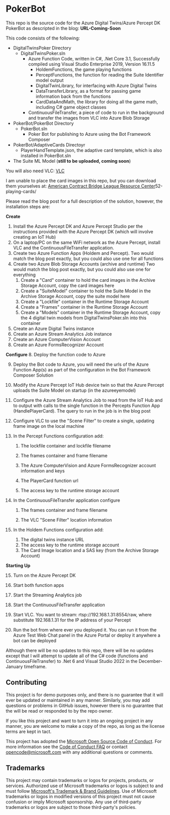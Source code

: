 # PokerBot

This repo is the source code for the Azure Digital Twins/Azure Percept DK PokerBot as descripted in the blog: **URL-Coming-Soon**

This code consists of the following:
* DigitalTwinsPoker Directory
  * DigitalTwinsPoker.sln
    * Azure Function Code, written in C#, .Net Core 3.1, Successfully compiled using Visual Studio Enterprise 2019, Version 16.11.5
      * HoldemFunctions, the game playing functions
      * PerceptFunctions, the function for reading the Suite Identifier model output
      * DigitalTwinLibrary, for interfacing with Azure Digital Twins
      * DataTransferLibrary, as a format for passing game information back from the functions
      * CardDataAndMath, the library for doing all the game math, including C# game object classes
    * ContinuousFileTransfer, a piece of code to run in the background and transfer the images from VLC into Azure Blob Storage
* PokerBot/PokerBot Directory
  * PokerBot.sln
    * Poker Bot for publishing to Azure using the Bot Framework Composer
* PokerBot/AdaptiveCards Directoyr
  * PlayerHandTemplate.json, the adaptive card template, which is also installed in PokerBot.sln
* The Suite ML Model (**still to be uploaded, coming soon**)

You will also need VLC: [VLC](https://www.videolan.org/vlc/)

I am unable to place the card images in this repo, but you can download them yourselves at: [American Contract Bridge League Resource Center](https://acbl.mybigcommerce.com/)52-playing-cards/

Please read the blog post for a full description of the solution, however, the installation steps are:

**Create**
1. Install the Azure Percept DK and Azure Percept Studio per the instructions provided with the Azure Percept DK (which will involve creating an IoT Hub)
2. On a laptop/PC on the same WiFi network as the Azure Percept, install VLC and the ContinuousFileTransfer application.
3. Create two Azure Function Apps (Holdem and Percept).  Two would match the blog post exactly, but you could also use one for all functions
4. Create two Azure Blob Storage Accounts (archive and runtime) Two would match the blog post exactly, but you could also use one for everything
   1. Create a "Card" container to hold the card images in the Archive Storage Account, copy the card images here
   2. Create a "SuiteModel" container to hold the Suite Model in the Archive Storage Account, copy the suite model here
   3. Create a "Lockfile" container in the Runtime Storage Account
   4. Create a "Frames" container in the Runtime Storage Account
   5. Create a "Models" container in the Runtime Storage Account, copy the 4 digital twin models from DigitalTwinsPoker.sln into this container
5. Create an Azure Digital Twins instance
6. Create an Azure Stream Analytics Job instance
7. Create an Azure ComputerVision Account
8. Create an Azure FormsRecognizer Account

**Configure**
8. Deploy the function code to Azure

9. Deploy the Bot code to Azure, you will need the urls of the Azure Function App(s) as part of the configuration in the Bot Framework Composer Solution

10. Modify the Azure Percept IoT Hub device twin so that the Azure Percept uploads the Suite Model on startup (in the azureeyemodel)

11. Configure the Azure Stream Analytics Job to read from the IoT Hub and to output with calls to the single function in the Percepts Function App (HandlePlayerCard).  The query to run in the job is in the blog post

12. Configure VLC to use the "Scene Filter" to create a single, updating frame image on the local machine 

13. In the Percept Functions configuration add:

    1. The lockfile container and lockfile filename

    2. The frames container and frame filename
    3. The Azure ComputerVision  and Azure FormsRecognizer account information and keys

    4. The PlayerCard function url

    5. The access key to the runtime storage account

13. In the ContinuousFileTransfer application configure

    1. The frames container and frame filename

    2. The VLC "Scene Filter" location information

14. In the Holdem Functions configuration add:
    1. The digital twins instance URL
    2. The access key to the runtime storage account
    3. The Card Image location and a SAS key (from the Archive Storage Account)

**Starting Up**

15. Turn on the Azure Percept DK

16. Start both function apps

17. Start the Streaming Analytics job

18. Start the ContinuousFileTransfer application

19. Start VLC.  You want to stream: rtsp://192.168.1.31:8554/raw, where substitute 192.168.1.31 for the IP address of your Percept

21. Run the bot from where ever you deployed it.  You can run it from the Azure Test Web Chat panel in the Azure Portal or deploy it anywhere a bot can be deployed

Although there will be no updates to this repo, there will be no updates except that I will attempt to update all of the C# code (functions and ContinuousFileTransfer) to .Net 6 and Visual Studio 2022 in the December-January timeframe.

## Contributing

This project is for demo purposes only, and there is no guarantee that it will ever be updated or maintained in any manner.  Similarly, you may add questions or problems in GitHub issues, however there is no guarantee that the will be read or responded to by the repo owner.

If you like this project and want to turn it into an ongoing project in any manner, you are welcome to make a copy of the repo, as long as the license terms are kept in tact.

This project has adopted the [Microsoft Open Source Code of Conduct](https://opensource.microsoft.com/codeofconduct/).
For more information see the [Code of Conduct FAQ](https://opensource.microsoft.com/codeofconduct/faq/) or
contact [opencode@microsoft.com](mailto:opencode@microsoft.com) with any additional questions or comments.

## Trademarks

This project may contain trademarks or logos for projects, products, or services. Authorized use of Microsoft 
trademarks or logos is subject to and must follow 
[Microsoft's Trademark & Brand Guidelines](https://www.microsoft.com/en-us/legal/intellectualproperty/trademarks/usage/general).
Use of Microsoft trademarks or logos in modified versions of this project must not cause confusion or imply Microsoft sponsorship.
Any use of third-party trademarks or logos are subject to those third-party's policies.
